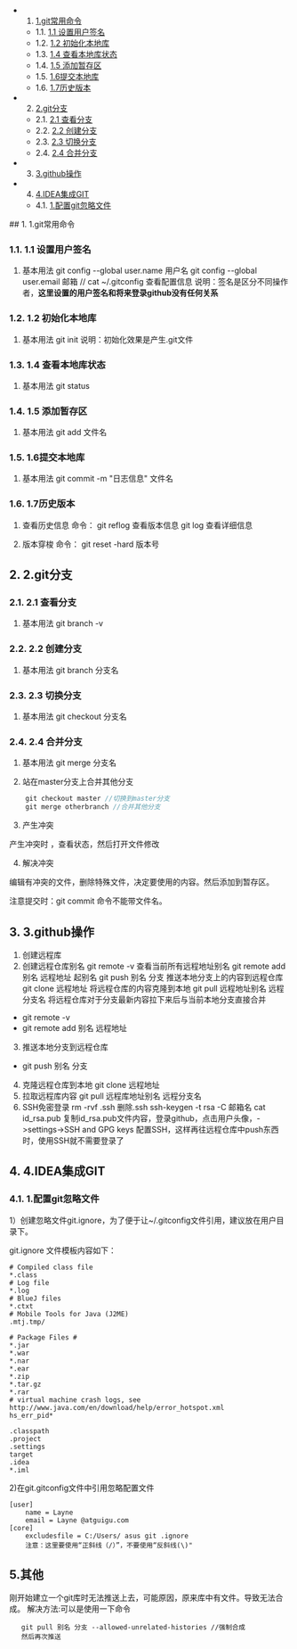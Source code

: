 <!-- vscode-markdown-toc -->
* 1. [1.git常用命令](#git)
	* 1.1. [1.1 设置用户签名](#)
	* 1.2. [1.2 初始化本地库](#-1)
	* 1.3. [1.4 查看本地库状态](#-1)
	* 1.4. [1.5 添加暂存区](#-1)
	* 1.5. [1.6提交本地库](#-1)
	* 1.6. [1.7历史版本](#-1)
* 2. [2.git分支](#git-1)
	* 2.1. [2.1 查看分支](#-1)
	* 2.2. [2.2 创建分支](#-1)
	* 2.3. [2.3 切换分支](#-1)
	* 2.4. [2.4 合并分支](#-1)
* 3. [3.github操作](#github)
* 4. [4.IDEA集成GIT](#IDEAGIT)
	* 4.1. [1.配置git忽略文件](#git-1)

<!-- vscode-markdown-toc-config
	numbering=true
	autoSave=true
	/vscode-markdown-toc-config -->
<!-- /vscode-markdown-toc -->##  1. <a name='git'></a>1.git常用命令
###  1.1. <a name=''></a>1.1 设置用户签名
1. 基本用法 
    git config --global user.name 用户名
    git config --global user.email 邮箱
//  cat ~/.gitconfig 查看配置信息
说明：签名是区分不同操作者，**这里设置的用户签名和将来登录github没有任何关系**
###  1.2. <a name='-1'></a>1.2 初始化本地库
1. 基本用法
    git init
说明：初始化效果是产生.git文件
###  1.3. <a name='-1'></a>1.4 查看本地库状态
1. 基本用法
    git status

###  1.4. <a name='-1'></a>1.5 添加暂存区
1. 基本用法
   git add 文件名

###  1.5. <a name='-1'></a>1.6提交本地库
1. 基本用法
   git commit -m "日志信息" 文件名

###  1.6. <a name='-1'></a>1.7历史版本
1. 查看历史信息
   命令：
   git reflog 查看版本信息
   git log    查看详细信息

2. 版本穿梭
   命令：
   git reset -hard 版本号

##  2. <a name='git-1'></a>2.git分支
###  2.1. <a name='-1'></a>2.1 查看分支
1. 基本用法
   git branch -v
###  2.2. <a name='-1'></a>2.2 创建分支
1. 基本用法
   git branch 分支名
###  2.3. <a name='-1'></a>2.3 切换分支
1. 基本用法
   git checkout 分支名
###  2.4. <a name='-1'></a>2.4 合并分支
1. 基本用法
    git merge 分支名

2. 站在master分支上合并其他分支
```c
    git checkout master //切换到master分支
    git merge otherbranch //合并其他分支
```


3. 产生冲突
   
产生冲突时 ，查看状态，然后打开文件修改

4. 解决冲突
   
编辑有冲突的文件，删除特殊文件，决定要使用的内容。然后添加到暂存区。

注意提交时：git commit 命令不能带文件名。

##  3. <a name='github'></a>3.github操作
1. 创建远程库
2. 创建远程仓库别名
   git remote -v 查看当前所有远程地址别名
   git remote add 别名 远程地址 起别名
   git push 别名 分支  推送本地分支上的内容到远程仓库
   git clone 远程地址  将远程仓库的内容克隆到本地
   git pull  远程地址别名 远程分支名 将远程仓库对于分支最新内容拉下来后与当前本地分支直接合并
+   git remote -v
+   git remote add 别名 远程地址
3. 推送本地分支到远程仓库
+ git push 别名 分支
  
4. 克隆远程仓库到本地
   git clone 远程地址
5. 拉取远程库内容
   git pull 远程库地址别名 远程分支名
6. SSH免密登录
rm -rvf .ssh 删除.ssh
ssh-keygen -t rsa -C 邮箱名
cat id_rsa.pub 
复制id_rsa.pub文件内容，登录github，点击用户头像，->settings->SSH and GPG keys
配置SSH，这样再往远程仓库中push东西时，使用SSH就不需要登录了

##  4. <a name='IDEAGIT'></a>4.IDEA集成GIT
###  4.1. <a name='git-1'></a>1.配置git忽略文件
1）创建忽略文件git.ignore，为了便于让~/.gitconfig文件引用，建议放在用户目录下。

git.ignore 文件模板内容如下：
```
# Compiled class file
*.class
# Log file
*.log
# BlueJ files
*.ctxt
# Mobile Tools for Java (J2ME)
.mtj.tmp/

# Package Files #
*.jar
*.war
*.nar
*.ear
*.zip
*.tar.gz
*.rar
# virtual machine crash logs, see
http://www.java.com/en/download/help/error_hotspot.xml
hs_err_pid*

.classpath
.project
.settings
target
.idea
*.iml
```
2)在git.gitconfig文件中引用忽略配置文件
```
[user]
    name = Layne
    email = Layne @atguigu.com
[core]
    excludesfile = C:/Users/ asus git .ignore
    注意：这里要使用“正斜线（/）”，不要使用“反斜线(\)"
```
## 5.其他
刚开始建立一个git库时无法推送上去，可能原因，原来库中有文件。导致无法合成。
解决方法:可以是使用一下命令
```
   git pull 别名 分支 --allowed-unrelated-histories //强制合成
   然后再次推送
```
